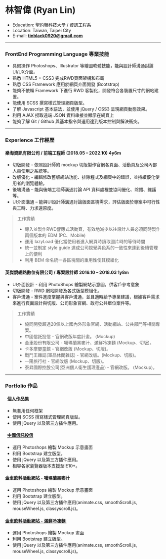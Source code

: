 # 林智偉 (Ryan Lin)
- Education: 聖約翰科技大學 / 資訊工程系
- Location: Taiwan, Taipei City
- E-mail: <a href="mailto:tinblack0920@gmail.com" target="_blank"><B>tinblack0920@gmail.com</B></a>

---
### FrontEnd Programming Language 專業技能

 - 具備操作 Photoshops、Illustrator 等繪圖軟體技能，能與設計師溝通討論 UI/UX介面。
 - 熟悉 HTML5 + CSS3 完成RWD頁面架構和布局
 - 熟悉 CSS Framework 應用於網頁介面開發 (Bootstrap)
 - 能夠不依賴 Framework 下進行 RWD 客製化，開發符合各裝置尺寸的網站建置。
 - 能使用 SCSS 撰寫樣式管理網頁版型。
 - 了解 Javascript 基本語法，並使用 jQuery / CSS3 呈現網頁動態效果。
 - 利用 AJAX 撈取遠端 JSON 資料串接並顯示在網頁上
 - 能夠了解 Git / Github 與基本指令與運用達到版本控制與解決衝突。

---
### Experience 工作經歷 

#### 樂淘資訊有限公司 / 前端工程師 (2018.05 – 2022.10) 4y6m
 - 切版開發 - 依照設計師的 mockup 切版製作官網各頁面、活動頁及公司內部人員使用之系統等。
 - 改版優化 - 編輯修改舊版網站功能、排除程式及網頁中的錯誤，並持續優化使用者的瀏覽體驗。
 - 後端溝通 – 能與後端工程師溝通討論 API 資料處裡並協同優化、除錯、維護等。
 - UI介面溝通 – 能與UI設計師溝通討論版面區塊需求，評估版面於專案中可行性與工時、力求還原度。
> 工作實績
> - 導入並製作RWD響應式活動頁，有效地減少以往設計人員必須同時製作兩個版本的 EDM (PC、Mobile)
> - 運用 lazyLoad 優化當使用者進入網頁時讀取圖片時的等待時間
> - 統一並制定 style guide 達成公司視覺與色系的一致性來達到後續管理上的便利
> - 利用 BEM 命名統一各區塊間的重用性使其模組化

#### 英傑銳網路數位有限公司 / 專案設計師 2016.10 – 2018.03 1y8m
 - UI介面設計 - 利用 PhotoShops 繪製網站示意圖，供客戶參考意象
 - 切版開發 - RWD 網站開發及各式版型模組化。
 - 客戶溝通 - 案件進度掌握與客戶溝通，並且適時給予專業建議，根據客戶需求來進行頁面設計與切版、公司形象官網、政府公共單位案件等。
> 工作實績
> - 協同開發超過20個以上國內外形象官網、活動網站、公共部門等相關專案。
> - 中國信託投信 - 官網改版年度計畫。 (Mockup)
> - 金車股份有限公司 - 噶瑪蘭黑麥汁、滿鮮冷凍麵 (Mockup、切版)。
> - 卡多摩嬰童館 - 官網改版 (Mockup、切版)。
> - 戰鬥王雜誌(軍品休閒雜誌) - 官網改版。(Mockup、切版)。
> - 一陽旅行社 - 官網改版 (Mockup、切版)。
> - 泰昇國際控股公司(亞洲個人衛生護理產品) - 官網改版。 (Mockup)。
---
### Portfolio 作品 

####   <a href="https://tincanblack.github.io/RyansPortfilo" target="_blank"><B>個人作品集</B></a> <BR>
 - 無套用任何框架 <BR>
 - 使用 SCSS 撰寫樣式管理網頁版型。 <BR>
 - 使用 jQuery 以及第三方插件應用。 <BR>
 
####   <a href="https://tincanblack.github.io/CTBC/" target="_blank"><B>中國信託投信</B></a> <BR>
 - 運用 Photoshops 繪製 Mockup 示意畫面  <BR>
 - 利用 Bootstrap 建立版型。 <BR>
 - 使用 jQuery 以及第三方插件應用。 <BR>
 - 相容各家瀏覽器版本支援至IE10+。 <BR>

#### <a href="https://tincanblack.github.io/kingcar-kavalanmalz" target="_blank"><B>金車飲料活動網站 - 噶瑪蘭黑麥汁 </B></a> <BR>
 - 運用 Photoshops 繪製 Mockup 示意畫面 <BR>
 - 利用 Bootstrap 建立版型。 <BR>
 - 使用 jQuery 以及第三方插件應用(animate.css, smoothScroll.js, mouseWheel.js, classyscroll.js)。 <BR>
  
#### <a href="https://tincanblack.github.io/kingcar-easycook" target="_blank"><B>金車飲料活動網站 - 滿鮮冷凍麵 </B></a> <BR>
 - 運用 Photoshops 繪製 Mockup 畫面 <BR>
 - 利用 Bootstrap 建立版型。 <BR>
 - 使用 jQuery 以及第三方插件應用(animate.css, smoothScroll.js, mouseWheel.js, classyscroll.js)。 <BR>

